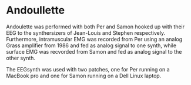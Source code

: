 # Andoullette

Andoulette was performed with both Per and Samon hooked up with
their EEG to the synthersizers of Jean-Louis and Stephen respectively.
Furthermore, intramuscular EMG was recorded from Per using an analog
Grass amplifier from 1986 and fed as analog signal to one synth,
while surface EMG was recvorded from Samon and fed as analog signal
to the other synth.

The EEGsynth was used with two patches, one for Per running on a
MacBook pro and one for Samon running on a Dell Linux laptop.
